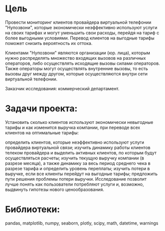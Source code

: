 # Цель
Провести мониторинг клиентов провайдера виртуальной телефонии "Нупозвони", которые экономически неэффективно используют услуги на своих тарифах и могут уменьшить свои расходы, перейдя на тариф с более выгодными условиями. Перевод клиентов на выгодные тарифы поможет снизить вероятность их оттока.

Клиентами "Нупозвони" являются организации (юр. лица), которым нужно распределять множество входящих вызовов на различных операторов, либо осуществлять исходящие вызовы силами операторов. Также операторы могут осуществлять внутренние вызовы, то есть вызовы друг между другом, которые осуществляются внутри сети виртуальной телефонии.

Заказчик исследования: коммерческий департамент.

# Задачи проекта:

Установить сколько клиентов используют экономически невыгодные тарифы и как изменится выручка компании, при переводе всех клиентов на оптимальные тарифы:

определить клиентов, которые неэффективно используют услуги провайдера виртуальной связи;
изучить динамику работы клиентов телеком провайдера и выделить активных клиентов, по которым будут осуществляться расчеты;
изучить текущую выручку компании (в разрезе месяца), а также динамику за весь период среднего чека в разрезе тарифа и определить уровень переплаты;
изучить потери в выручке, если все клиенты перейдут на выгодные тарифы;
предложить пути решения проблемы потери выручки.
Исследование позволит лучше понять как пользователи потребляют услуги и, возможно, выдвинуть гипотезы нового ценообразования.

# Библиотеки:
pandas, matplotlib, numpy, seaborn, plotly, scipy, math, datetime, warnings
